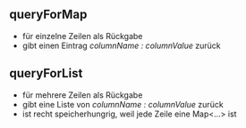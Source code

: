 ## queryForMap
- für einzelne Zeilen als Rückgabe
- gibt einen Eintrag *columnName : columnValue* zurück

## queryForList
- für mehrere Zeilen als Rückgabe
- gibt eine Liste von *columnName : columnValue* zurück
- ist recht speicherhungrig, weil jede Zeile eine Map<...> ist